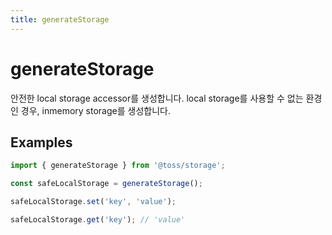 ```yaml
---
title: generateStorage
---
```


# generateStorage

안전한 local storage accessor를 생성합니다. local storage를 사용할 수 없는 환경인 경우, inmemory storage를 생성합니다.

## Examples

```typescript
import { generateStorage } from '@toss/storage';

const safeLocalStorage = generateStorage();

safeLocalStorage.set('key', 'value');

safeLocalStorage.get('key'); // 'value'
```
